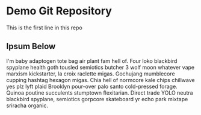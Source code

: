 # Demo Git Repository

This is the first line in this repo

## Ipsum Below

I'm baby adaptogen tote bag air plant fam hell of. Four loko blackbird spyplane health goth tousled semiotics butcher 3 wolf moon whatever vape marxism kickstarter, la croix raclette migas. Gochujang mumblecore cupping hashtag hexagon migas. Chia hell of normcore kale chips chillwave yes plz lyft plaid Brooklyn pour-over palo santo cold-pressed forage. Quinoa poutine succulents stumptown flexitarian. Direct trade YOLO neutra blackbird spyplane, semiotics gorpcore skateboard yr echo park mixtape sriracha organic.

